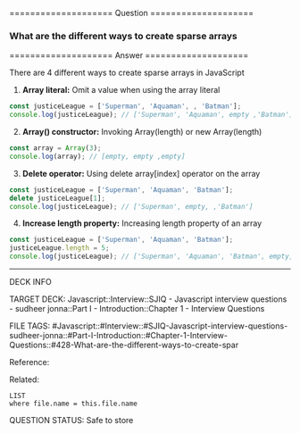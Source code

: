 ==================== Question ====================  

### What are the different ways to create sparse arrays  

==================== Answer ====================  

There are 4 different ways to create sparse arrays in JavaScript

1. **Array literal:** Omit a value when using the array literal

```js
const justiceLeague = ['Superman', 'Aquaman', , 'Batman'];
console.log(justiceLeague); // ['Superman', 'Aquaman', empty ,'Batman']
```

2. **Array() constructor:** Invoking Array(length) or new Array(length)

```js
const array = Array(3);
console.log(array); // [empty, empty ,empty]
```

3. **Delete operator:** Using delete array[index] operator on the array

```js
const justiceLeague = ['Superman', 'Aquaman', 'Batman'];
delete justiceLeague[1];
console.log(justiceLeague); // ['Superman', empty, ,'Batman']
```

4. **Increase length property:** Increasing length property of an array

```js
const justiceLeague = ['Superman', 'Aquaman', 'Batman'];
justiceLeague.length = 5;
console.log(justiceLeague); // ['Superman', 'Aquaman', 'Batman', empty, empty]
```

---

DECK INFO

TARGET DECK: Javascript::Interview::SJIQ - Javascript interview questions -
sudheer jonna::Part I - Introduction::Chapter 1 - Interview Questions

FILE TAGS:
#Javascript::#Interview::#SJIQ-Javascript-interview-questions-sudheer-jonna::#Part-I-Introduction::#Chapter-1-Interview-Questions::#428-What-are-the-different-ways-to-create-spar

Reference:

Related:

```dataview
LIST
where file.name = this.file.name
```

QUESTION STATUS: Safe to store
